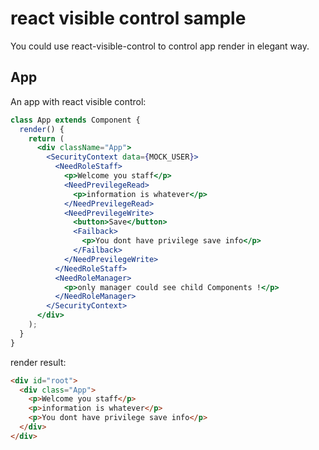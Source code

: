 # react visible control sample

You could use react-visible-control to control app render in elegant way. 

## App

An app with react visible control: 

```jsx
class App extends Component {
  render() {
    return (
      <div className="App">
        <SecurityContext data={MOCK_USER}>
          <NeedRoleStaff>
            <p>Welcome you staff</p>
            <NeedPrevilegeRead>
              <p>information is whatever</p>
            </NeedPrevilegeRead>
            <NeedPrevilegeWrite>
              <button>Save</button>
              <Failback>
                <p>You dont have privilege save info</p>
              </Failback>
            </NeedPrevilegeWrite>
          </NeedRoleStaff>
          <NeedRoleManager>
            <p>only manager could see child Components !</p>
          </NeedRoleManager>
        </SecurityContext>
      </div>
    );
  }
}
```

render result: 

```html
<div id="root">
  <div class="App">
    <p>Welcome you staff</p>
    <p>information is whatever</p>
    <p>You dont have privilege save info</p>
  </div>
</div>
```